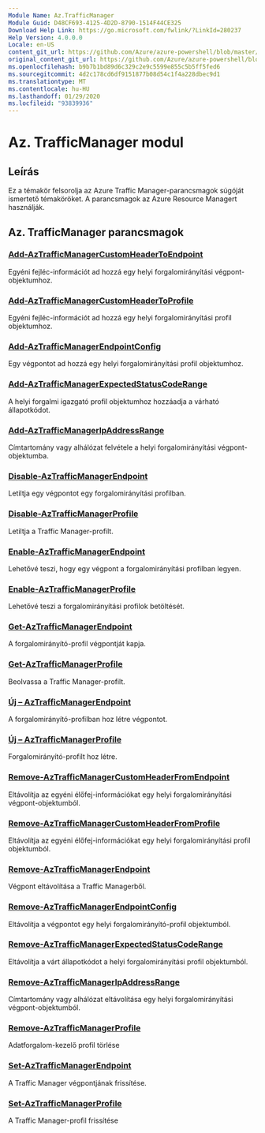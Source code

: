 ```yaml
---
Module Name: Az.TrafficManager
Module Guid: D48CF693-4125-4D2D-8790-1514F44CE325
Download Help Link: https://go.microsoft.com/fwlink/?LinkId=280237
Help Version: 4.0.0.0
Locale: en-US
content_git_url: https://github.com/Azure/azure-powershell/blob/master/src/TrafficManager/TrafficManager/help/Az.TrafficManager.md
original_content_git_url: https://github.com/Azure/azure-powershell/blob/master/src/TrafficManager/TrafficManager/help/Az.TrafficManager.md
ms.openlocfilehash: b9b7b1bd89d6c329c2e9c5599e855c5b5ff5fed6
ms.sourcegitcommit: 4d2c178cd6df9151877b08d54c1f4a228dbec9d1
ms.translationtype: MT
ms.contentlocale: hu-HU
ms.lasthandoff: 01/29/2020
ms.locfileid: "93839936"
---
```

# Az. TrafficManager modul
## Leírás
Ez a témakör felsorolja az Azure Traffic Manager-parancsmagok súgóját ismertető témaköröket. A parancsmagok az Azure Resource Managert használják.

## Az. TrafficManager parancsmagok
### [Add-AzTrafficManagerCustomHeaderToEndpoint](Add-AzTrafficManagerCustomHeaderToEndpoint.md)
Egyéni fejléc-információt ad hozzá egy helyi forgalomirányítási végpont-objektumhoz.

### [Add-AzTrafficManagerCustomHeaderToProfile](Add-AzTrafficManagerCustomHeaderToProfile.md)
Egyéni fejléc-információt ad hozzá egy helyi forgalomirányítási profil objektumhoz.

### [Add-AzTrafficManagerEndpointConfig](Add-AzTrafficManagerEndpointConfig.md)
Egy végpontot ad hozzá egy helyi forgalomirányítási profil objektumhoz.

### [Add-AzTrafficManagerExpectedStatusCodeRange](Add-AzTrafficManagerExpectedStatusCodeRange.md)
A helyi forgalmi igazgató profil objektumhoz hozzáadja a várható állapotkódot.

### [Add-AzTrafficManagerIpAddressRange](Add-AzTrafficManagerIpAddressRange.md)
Címtartomány vagy alhálózat felvétele a helyi forgalomirányítási végpont-objektumba.

### [Disable-AzTrafficManagerEndpoint](Disable-AzTrafficManagerEndpoint.md)
Letiltja egy végpontot egy forgalomirányítási profilban.

### [Disable-AzTrafficManagerProfile](Disable-AzTrafficManagerProfile.md)
Letiltja a Traffic Manager-profilt.

### [Enable-AzTrafficManagerEndpoint](Enable-AzTrafficManagerEndpoint.md)
Lehetővé teszi, hogy egy végpont a forgalomirányítási profilban legyen.

### [Enable-AzTrafficManagerProfile](Enable-AzTrafficManagerProfile.md)
Lehetővé teszi a forgalomirányítási profilok betöltését.

### [Get-AzTrafficManagerEndpoint](Get-AzTrafficManagerEndpoint.md)
A forgalomirányító-profil végpontját kapja.

### [Get-AzTrafficManagerProfile](Get-AzTrafficManagerProfile.md)
Beolvassa a Traffic Manager-profilt.

### [Új – AzTrafficManagerEndpoint](New-AzTrafficManagerEndpoint.md)
A forgalomirányító-profilban hoz létre végpontot.

### [Új – AzTrafficManagerProfile](New-AzTrafficManagerProfile.md)
Forgalomirányító-profilt hoz létre.

### [Remove-AzTrafficManagerCustomHeaderFromEndpoint](Remove-AzTrafficManagerCustomHeaderFromEndpoint.md)
Eltávolítja az egyéni élőfej-információkat egy helyi forgalomirányítási végpont-objektumból.

### [Remove-AzTrafficManagerCustomHeaderFromProfile](Remove-AzTrafficManagerCustomHeaderFromProfile.md)
Eltávolítja az egyéni élőfej-információkat egy helyi forgalomirányítási profil objektumból.

### [Remove-AzTrafficManagerEndpoint](Remove-AzTrafficManagerEndpoint.md)
Végpont eltávolítása a Traffic Managerből.

### [Remove-AzTrafficManagerEndpointConfig](Remove-AzTrafficManagerEndpointConfig.md)
Eltávolítja a végpontot egy helyi forgalomirányító-profil objektumból.

### [Remove-AzTrafficManagerExpectedStatusCodeRange](Remove-AzTrafficManagerExpectedStatusCodeRange.md)
Eltávolítja a várt állapotkódot a helyi forgalomirányítási profil objektumból.

### [Remove-AzTrafficManagerIpAddressRange](Remove-AzTrafficManagerIpAddressRange.md)
Címtartomány vagy alhálózat eltávolítása egy helyi forgalomirányítási végpont-objektumból.

### [Remove-AzTrafficManagerProfile](Remove-AzTrafficManagerProfile.md)
Adatforgalom-kezelő profil törlése

### [Set-AzTrafficManagerEndpoint](Set-AzTrafficManagerEndpoint.md)
A Traffic Manager végpontjának frissítése.

### [Set-AzTrafficManagerProfile](Set-AzTrafficManagerProfile.md)
A Traffic Manager-profil frissítése

